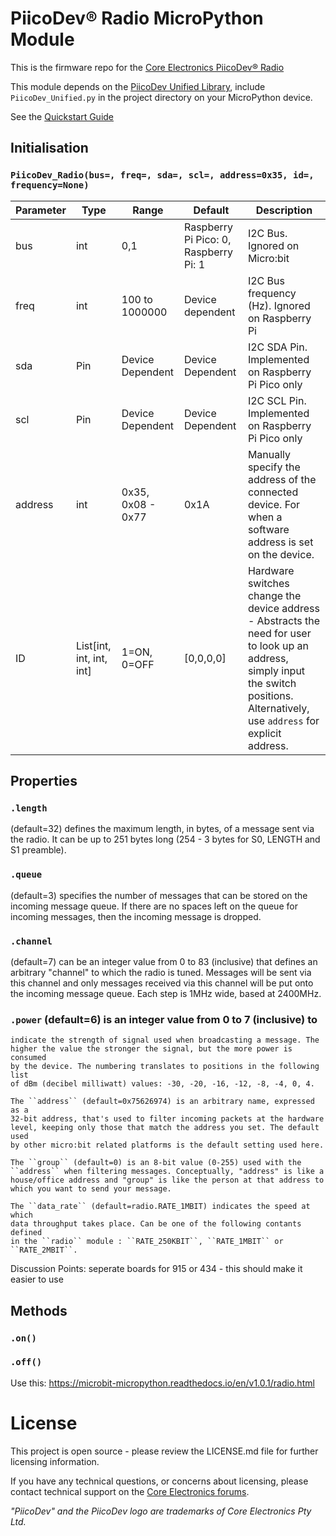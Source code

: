 # PiicoDev® Radio MicroPython Module

This is the firmware repo for the [Core Electronics PiicoDev® Radio](https://core-electronics.com.au/catalog/product/view/sku/CE08757)

This module depends on the [PiicoDev Unified Library](https://github.com/CoreElectronics/CE-PiicoDev-Unified), include `PiicoDev_Unified.py` in the project directory on your MicroPython device.

See the [Quickstart Guide](https://piico.dev/p27)

<!-- TODO verify the tested-devices list
This module has been tested on:
 - Micro:bit v2
 - Raspberry Pi Pico
 - Raspberry Pi SBC
-->

## Initialisation

### `PiicoDev_Radio(bus=, freq=, sda=, scl=, address=0x35, id=, frequency=None)`
Parameter | Type | Range | Default | Description
--- | --- | --- | --- | ---
bus | int | 0,1 | Raspberry Pi Pico: 0, Raspberry Pi: 1 | I2C Bus.  Ignored on Micro:bit
freq | int | 100 to 1000000 | Device dependent | I2C Bus frequency (Hz).  Ignored on Raspberry Pi
sda | Pin | Device Dependent | Device Dependent | I2C SDA Pin. Implemented on Raspberry Pi Pico only
scl | Pin | Device Dependent | Device Dependent | I2C SCL Pin. Implemented on Raspberry Pi Pico only
address | int | 0x35, 0x08 - 0x77 | 0x1A | Manually specify the address of the connected device. For when a software address is set on the device.
ID | List[int, int, int, int] | 1=ON, 0=OFF | [0,0,0,0] | Hardware switches change the device address - Abstracts the need for user to look up an address, simply input the switch positions. Alternatively, use `address` for explicit address.

## Properties

### `.length`

(default=32) defines the maximum length, in bytes, of a message sent via the radio. It can be up to 251 bytes long (254 - 3 bytes for S0, LENGTH and S1 preamble).

### `.queue`

(default=3) specifies the number of messages that can be stored on the incoming message queue. If there are no spaces left on the queue for incoming messages, then the incoming message is dropped.

### `.channel`

(default=7) can be an integer value from 0 to 83 (inclusive) that defines an arbitrary "channel" to which the radio is tuned. Messages will be sent via this channel and only messages received via this channel will be put onto the incoming message queue. Each step is 1MHz wide, based at 2400MHz.

### `.power` (default=6) is an integer value from 0 to 7 (inclusive) to
    indicate the strength of signal used when broadcasting a message. The
    higher the value the stronger the signal, but the more power is consumed
    by the device. The numbering translates to positions in the following list
    of dBm (decibel milliwatt) values: -30, -20, -16, -12, -8, -4, 0, 4.

    The ``address`` (default=0x75626974) is an arbitrary name, expressed as a
    32-bit address, that's used to filter incoming packets at the hardware
    level, keeping only those that match the address you set. The default used
    by other micro:bit related platforms is the default setting used here.

    The ``group`` (default=0) is an 8-bit value (0-255) used with the
    ``address`` when filtering messages. Conceptually, "address" is like a
    house/office address and "group" is like the person at that address to
    which you want to send your message.

    The ``data_rate`` (default=radio.RATE_1MBIT) indicates the speed at which
    data throughput takes place. Can be one of the following contants defined
    in the ``radio`` module : ``RATE_250KBIT``, ``RATE_1MBIT`` or
    ``RATE_2MBIT``.


Discussion Points: seperate boards for 915 or 434 - this should make it easier to use

## Methods
### `.on()`

### `.off()`


Use this:
https://microbit-micropython.readthedocs.io/en/v1.0.1/radio.html

# License
This project is open source - please review the LICENSE.md file for further licensing information.

If you have any technical questions, or concerns about licensing, please contact technical support on the [Core Electronics forums](https://forum.core-electronics.com.au/).

*\"PiicoDev\" and the PiicoDev logo are trademarks of Core Electronics Pty Ltd.*

